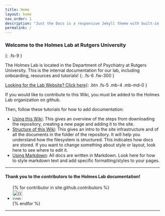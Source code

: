 ```yaml
---
title: Home
layout: home
nav_order: 1
description: "Just the Docs is a responsive Jekyll theme with built-in search that is easily customizable and hosted on GitHub Pages."
permalink: /
---
```


### Welcome to the Holmes Lab at Rutgers University
{: .fs-9 }

The Holmes Lab is located in the Department of Psychiatry at Rutgers University. This is the internal documentation for our lab, including onboarding, resources and tutorials! 
{: .fs-6 .fw-300 }

[Looking for the Lab Website? Click here][Holmes Lab Website]{: .btn .fs-5 .mb-4 .mb-md-0 }

If you would like to contribute to this Wiki, you must be added to the Holmes Lab organization on github. 

Then, follow these tutorials for how to add documentation: 
- [Using this Wiki](docs/using-this-wiki/using-this-wiki.md): This gives an overview of the steps from downloading the repository, creating a new page and adding it to the site.
- [Structure of this Wiki](docs/using-this-wiki/structure.md): This gives an intro to the site infrastructure and of all the documents in the folder of the repository. It will help you understand how the filesystem is structured. This indicates how docs are stored. If you want to change something about style or layout, look here to see where to edit it. 
- [Using Markdown](docs/using-this-wiki/markdown.md): All docs are written in Markdown. Look here for how to style markdown text and add specific formatting/styles to your pages. 

---

#### Thank you to the contributors to the Holmes Lab documentation!

<ul class="list-style-none">
{% for contributor in site.github.contributors %}
  <li class="d-inline-block mr-1">
     <a href="{{ contributor.html_url }}"><img src="{{ contributor.avatar_url }}" width="32" height="32" alt="{{ contributor.login }}"></a>
  </li>
{% endfor %}
</ul>

----

[^1]: The [source file for this page] uses all three markup languages.

[Jekyll]: https://jekyllrb.com
[Markdown]: https://daringfireball.net/projects/markdown/
[Liquid]: https://github.com/Shopify/liquid/wiki
[Front matter]: https://jekyllrb.com/docs/front-matter/
[Jekyll configuration]: https://jekyllrb.com/docs/configuration/
[source file for this page]: https://github.com/just-the-docs/just-the-docs/blob/main/index.md
[Just the Docs Template]: https://just-the-docs.github.io/just-the-docs-template/
[Just the Docs]: https://just-the-docs.com
[Just the Docs repo]: https://github.com/just-the-docs/just-the-docs
[Just the Docs README]: https://github.com/just-the-docs/just-the-docs/blob/main/README.md
[GitHub Pages]: https://pages.github.com/
[Template README]: https://github.com/just-the-docs/just-the-docs-template/blob/main/README.md
[GitHub Pages / Actions workflow]: https://github.blog/changelog/2022-07-27-github-pages-custom-github-actions-workflows-beta/
[use the template]: https://github.com/just-the-docs/just-the-docs-template/generate
[Holmes Lab Website]: https://holmeslab.rutgers.edu/
[Holmes Lab repo]: https://github.com/HolmesLab/holmeslab 
